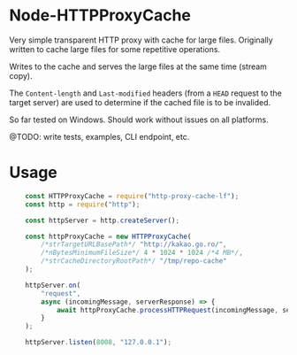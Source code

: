 Node-HTTPProxyCache
===================
Very simple transparent HTTP proxy with cache for large files. Originally written to cache large files for some repetitive operations.

Writes to the cache and serves the large files at the same time (stream copy).

The `Content-length` and `Last-modified` headers (from a `HEAD` request to the target server) are used to determine if the cached file is to be invalided.

So far tested on Windows. Should work without issues on all platforms.

@TODO: write tests, examples, CLI endpoint, etc.

Usage
=====
```JavaScript
	const HTTPProxyCache = require("http-proxy-cache-lf");
	const http = require("http");

	const httpServer = http.createServer();

	const httpProxyCache = new HTTPProxyCache(
		/*strTargetURLBasePath*/ "http://kakao.go.ro/", 
		/*nBytesMinimumFileSize*/ 4 * 1024 * 1024 /*4 MB*/, 
		/*strCacheDirectoryRootPath*/ "/tmp/repo-cache"
	);

	httpServer.on(
		"request",
		async (incomingMessage, serverResponse) => {
			await httpProxyCache.processHTTPRequest(incomingMessage, serverResponse);
		}
	);

	httpServer.listen(8008, "127.0.0.1");
```
